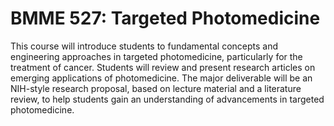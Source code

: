 # BMME 527: Targeted Photomedicine

This course will introduce students to fundamental concepts and engineering approaches in targeted photomedicine, particularly for the treatment of cancer. Students will review and present research articles on emerging applications of photomedicine. The major deliverable will be an NIH-style research proposal, based on lecture material and a literature review, to help students gain an understanding of advancements in targeted photomedicine.